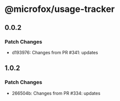 # @microfox/usage-tracker

## 0.0.2

### Patch Changes

- d193976: Changes from PR #341: updates

## 1.0.2

### Patch Changes

- 266504b: Changes from PR #334: updates
